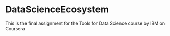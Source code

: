 # DataScienceEcosystem
This is the final assignment for the Tools for Data Science course by IBM on Coursera
